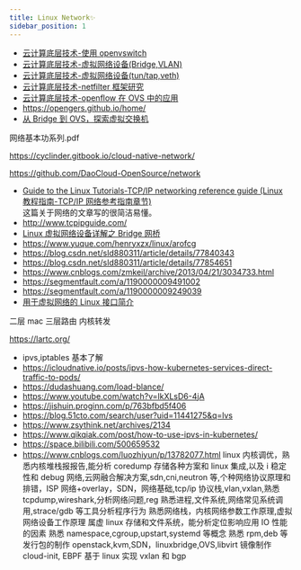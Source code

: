 ```yaml
---
title: Linux Network✨
sidebar_position: 1
---
```


- [云计算底层技术-使用 openvswitch](https://opengers.github.io/openstack/openstack-base-use-openvswitch/)
- [云计算底层技术-虚拟网络设备(Bridge,VLAN)](https://opengers.github.io/openstack/openstack-base-virtual-network-devices-bridge-and-vlan/)
- [云计算底层技术-虚拟网络设备(tun/tap,veth)](https://opengers.github.io/openstack/openstack-base-virtual-network-devices-tuntap-veth/#openvpn%E4%B8%AD%E4%BD%BF%E7%94%A8%E7%9A%84tun%E8%AE%BE%E5%A4%87)
- [云计算底层技术-netfilter 框架研究](https://opengers.github.io/openstack/openstack-base-netfilter-framework-overview/)
- [云计算底层技术-openflow 在 OVS 中的应用](https://opengers.github.io/openstack/openstack-base-openflow-in-openvswitch/)
- https://opengers.github.io/home/
- [从 Bridge 到 OVS，探索虚拟交换机 ](https://www.cnblogs.com/bakari/p/8097439.html)


网络基本功系列.pdf


https://cyclinder.gitbook.io/cloud-native-network/

https://github.com/DaoCloud-OpenSource/network

- [Guide to the Linux Tutorials-TCP/IP networking reference guide (Linux 教程指南-TCP/IP 网络参考指南章节)](http://www.penguintutor.com/linux/basic-network-reference)  
  这篇关于网络的文章写的很简洁易懂。
- http://www.tcpipguide.com/
- [Linux 虚拟网络设备详解之 Bridge 网桥](https://www.cnblogs.com/bakari/p/10529575.html)
- https://www.yuque.com/henryxzx/linux/arofcg
- https://blog.csdn.net/sld880311/article/details/77840343
- https://blog.csdn.net/sld880311/article/details/77854651
- https://www.cnblogs.com/zmkeil/archive/2013/04/21/3034733.html
- https://segmentfault.com/a/1190000009491002
- https://segmentfault.com/a/1190000009249039
- [用于虚拟网络的 Linux 接口简介](https://developers.redhat.com/blog/2018/10/22/introduction-to-linux-interfaces-for-virtual-networking#:~:text=A%20Linux%20bridge%20behaves%20like,VLAN%20filter%2C%20and%20multicast%20snooping.)

二层 mac 三层路由 内核转发

https://lartc.org/

- ipvs,iptables 基本了解
- https://icloudnative.io/posts/ipvs-how-kubernetes-services-direct-traffic-to-pods/
- https://dudashuang.com/load-blance/
- https://www.youtube.com/watch?v=lkXLsD6-4jA
- https://jishuin.proginn.com/p/763bfbd5f406
- https://blog.51cto.com/search/user?uid=11441275&q=lvs
- https://www.zsythink.net/archives/2134
- https://www.qikqiak.com/post/how-to-use-ipvs-in-kubernetes/
- https://space.bilibili.com/500659532
- https://www.cnblogs.com/luozhiyun/p/13782077.html
  linux 内核调优，熟悉内核堆栈报报告,能分析 coredump
  存储各种方案和 linux 集成,以及 i 稳定性和 debug
  网络,云网融合解决方案,sdn,cni,neutron 等,个种网络协议原理和排错，ISP 网络+overlay，SDN，网络基础,tcp/ip 协议栈,vlan,vxlan,熟悉 tcpdump,wireshark,分析网络问题,reg
  熟悉进程,文件系统,网络常见系统调用,strace/gdb 等工具分析程序行为
  熟悉网络栈，内核网络参数工作原理,虚拟网络设备工作原理
  属虚 linux 存储和文件系统，能分析定位影响应用 IO 性能的因素
  熟悉 namespace,cgroup,upstart,systemd 等概念
  熟悉 rpm,deb 等发行包的制作
  openstack,kvm,SDN，linuxbridge,OVS,libvirt 镜像制作 cloud-init,
  EBPF
  基于 linux 实现 vxlan 和 bgp

